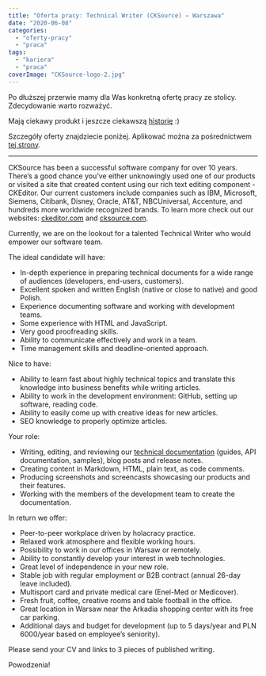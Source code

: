 ```yaml
---
title: "Oferta pracy: Technical Writer (CKSource) – Warszawa"
date: "2020-06-08"
categories: 
  - "oferty-pracy"
  - "praca"
tags: 
  - "kariera"
  - "praca"
coverImage: "CKSource-logo-2.jpg"
---
```


Po dłuższej przerwie mamy dla Was konkretną ofertę pracy ze stolicy. Zdecydowanie warto rozważyć.

Mają ciekawy produkt i jeszcze ciekawszą [historię](https://innpoland.pl/134797,polska-firma-od-ponad-10-lat-sprzedaje-dokladnie-ten-sam-produkt-w-jej-portfolio-sa-najwieksze-globalne-koncerny) :)

Szczegóły oferty znajdziecie poniżej. Aplikować można za pośrednictwem [tej strony](https://cksource.bamboohr.com/jobs/view.php?id=26).

* * *

CKSource has been a successful software company for over 10 years. There’s a good chance you’ve either unknowingly used one of our products or visited a site that created content using our rich text editing component - CKEditor. Our current customers include companies such as IBM, Microsoft, Siemens, Citibank, Disney, Oracle, AT&T, NBCUniversal, Accenture, and hundreds more worldwide recognized brands. To learn more check out our websites: [ckeditor.com](https://ckeditor.com/) and [cksource.com](https://cksource.com/).

Currently, we are on the lookout for a talented Technical Writer who would empower our software team.

The ideal candidate will have:

- In-depth experience in preparing technical documents for a wide range of audiences (developers, end-users, customers).
- Excellent spoken and written English (native or close to native) and good Polish.
- Experience documenting software and working with development teams.
- Some experience with HTML and JavaScript.
- Very good proofreading skills.
- Ability to communicate effectively and work in a team.
- Time management skills and deadline-oriented approach.

Nice to have:

- Ability to learn fast about highly technical topics and translate this knowledge into business benefits while writing articles.
- Ability to work in the development environment: GitHub, setting up software, reading code.
- Ability to easily come up with creative ideas for new articles.
- SEO knowledge to properly optimize articles.

Your role:

- Writing, editing, and reviewing our [technical documentation](https://ckeditor.com/docs/) (guides, API documentation, samples), blog posts and release notes.
- Creating content in Markdown, HTML, plain text, as code comments.
- Producing screenshots and screencasts showcasing our products and their features.
- Working with the members of the development team to create the documentation.

In return we offer:

- Peer-to-peer workplace driven by holacracy practice.
- Relaxed work atmosphere and flexible working hours.
- Possibility to work in our offices in Warsaw or remotely.
- Ability to constantly develop your interest in web technologies.
- Great level of independence in your new role.
- Stable job with regular employment or B2B contract (annual 26-day leave included).
- Multisport card and private medical care (Enel-Med or Medicover).
- Fresh fruit, coffee, creative rooms and table football in the office.
- Great location in Warsaw near the Arkadia shopping center with its free car parking.
- Additional days and budget for development (up to 5 days/year and PLN 6000/year based on employee’s seniority).

Please send your CV and links to 3 pieces of published writing.

Powodzenia!
